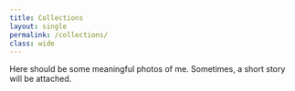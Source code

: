 ```yaml
---
title: Collections
layout: single
permalink: /collections/
class: wide
---
```


Here should be some meaningful photos of me. Sometimes, a short story will be attached.